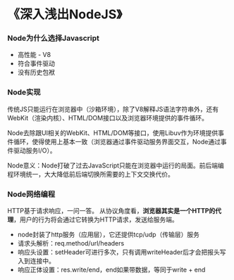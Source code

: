 # 《深入浅出NodeJS》


### Node为什么选择Javascript

* 高性能 - V8
* 符合事件驱动
* 没有历史包袱

### Node实现

传统JS只能运行在浏览器中（沙箱环境），除了V8解释JS语法字符串外，还有WebKit（渲染内核）、HTML/DOM接口以及浏览器环境提供的事件循环。

Node去除跟UI相关的WebKit、HTML/DOM等接口，使用Libuv作为环境提供事件循环，使得使用上基本一致（浏览器通过事件驱动服务界面交互，Node通过事件驱动服务I/O）。

Node意义：Node打破了过去JavaScript只能在浏览器中运行的局面。前后端编程环境统一，大大降低前后端切换所需要的上下文交换代价。

### Node网络编程

HTTP基于请求响应，一问一答。
从协议角度看，**浏览器其实是一个HTTP的代理**，用户的行为将会通过它转换为HTTP请求，发送给服务端。 

* node封装了http服务（应用层），它还提供tcp/udp（传输层）服务
* 请求头解析：req.method/url/headers
* 响应头设置：setHeader可进行多次，只有调用writeHeader后才会把报头写入到连接中。
* 响应正体设置：res.write/end，end如果带数据，等同于write + end
